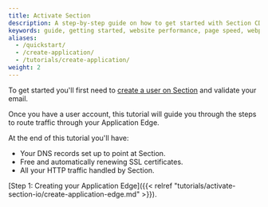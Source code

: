 ```yaml
---
title: Activate Section
description: A step-by-step guide on how to get started with Section CDG.
keywords: guide, getting started, website performance, page speed, webpage speed, website security, content delivery network, CDN
aliases:
  - /quickstart/
  - /create-application/
  - /tutorials/create-application/
weight: 2
---
```


To get started you'll first need to <a href="https://www.section.io/sign-up-routing/" title="create a user on Section" target="sign-up">create a user on Section</a> and validate your email.

Once you have a user account, this tutorial will guide you through the steps to route traffic through your Application Edge.

At the end of this tutorial you'll have:

* Your DNS records set up to point at Section.
* Free and automatically renewing SSL certificates.
* All your HTTP traffic handled by Section.

[Step 1: Creating your Application Edge]({{< relref "tutorials/activate-section-io/create-application-edge.md" >}}).
